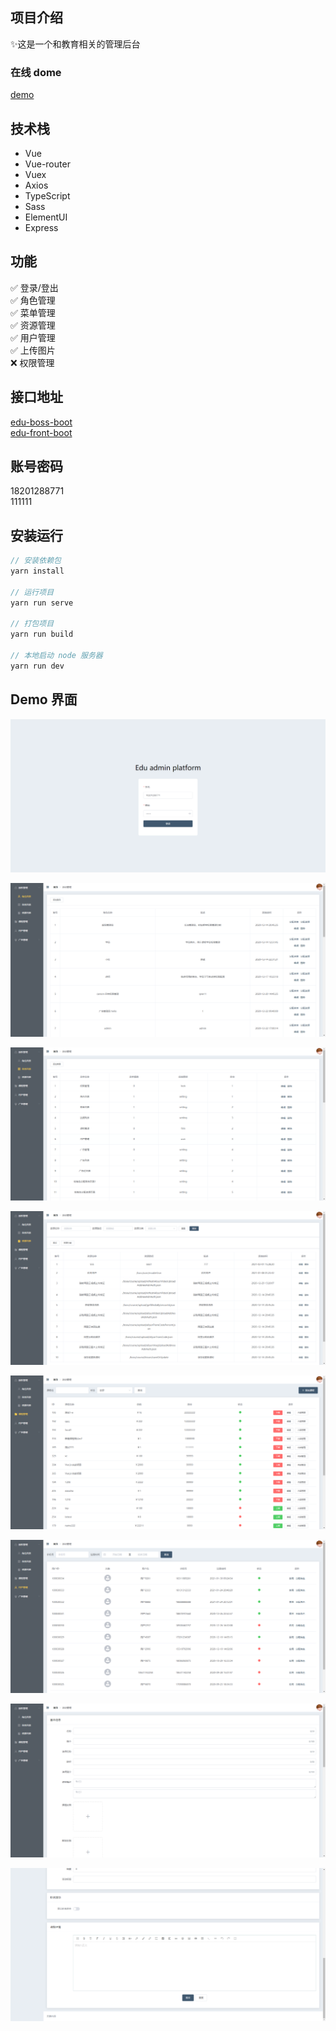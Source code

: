 ## 项目介绍
&#x2728;这是一个和教育相关的管理后台  

### 在线 dome
[demo](http://47.242.31.147:3017)  

## 技术栈
* Vue
* Vue-router
* Vuex
* Axios
* TypeScript
* Sass
* ElementUI
* Express

## 功能
&#x2705; 登录/登出  
&#x2705; 角色管理  
&#x2705; 菜单管理  
&#x2705; 资源管理  
&#x2705; 用户管理  
&#x2705; 上传图片  
&#x274C; 权限管理  

## 接口地址
[edu-boss-boot](http://113.31.105.128/boss/doc.html#/home)  
[edu-front-boot](http://113.31.105.128/front/doc.html#/home)

## 账号密码
18201288771  
111111

## 安装运行
```js
// 安装依赖包
yarn install

// 运行项目
yarn run serve

// 打包项目
yarn run build

// 本地启动 node 服务器
yarn run dev
```

## Demo 界面
![登录](./demo/1.png)

![角色管理](./demo/2.png)

![菜单管理](./demo/3.png)

![资源管理](./demo/4.png)

![课程管理](./demo/5.png)

![用户管理](./demo/6.png)

![课程编辑](./demo/7.png)

![课程编辑](./demo/8.png)
